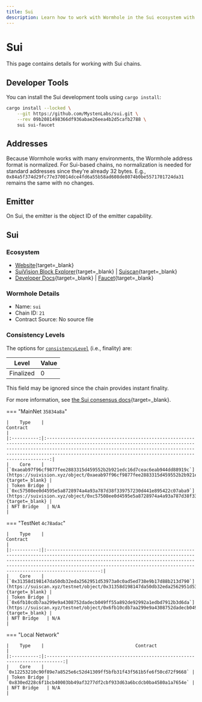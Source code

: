 ```yaml
---
title: Sui
description: Learn how to work with Wormhole in the Sui ecosystem with dev tools, address formats, emitter details, and contract info for MainNet, TestNet, and local networks.
---
```


# Sui

This page contains details for working with Sui chains.

## Developer Tools

You can install the Sui development tools using `cargo install`:

```sh
cargo install --locked \
    --git https://github.com/MystenLabs/sui.git \
    --rev 09b2081498366df936abae26eea4b2d5cafb2788 \
    sui sui-faucet
```

## Addresses

Because Wormhole works with many environments, the Wormhole address format is normalized. For Sui-based chains, no normalization is needed for standard addresses since they're already 32 bytes. E.g., `0x84a5f374d29fc77e370014dce4fd6a55b58ad608de8074b0be5571701724da31` remains the same with no changes.

## Emitter 

On Sui, the emitter is the object ID of the emitter capability.

## Sui

### Ecosystem

- [Website](https://sui.io/){target=_blank}
- [SuiVision Block Explorer](https://suivision.xyz/){target=_blank} | [Suiscan](https://suiscan.xyz/){target=_blank}
- [Developer Docs](https://docs.sui.io/){target=_blank} | [Faucet](https://docs.sui.io/build/faucet){target=_blank}

### Wormhole Details

- Name: `sui`
- Chain ID: `21`
- Contract Source: No source file

### Consistency Levels

The options for [`consistencyLevel`](/build/reference/consistency-levels/) (i.e., finality) are:

|Level|Value|
|-----|-----|
|Finalized|0|

This field may be ignored since the chain provides instant finality.

For more information, see [the Sui consensus docs](https://docs.sui.io/concepts/sui-architecture/consensus){target=_blank}.

=== "MainNet `35834a8a`"

    |    Type    |                                                                                                                                         Contract                                                                                                                                         |
    |:----------:|:-----------------------------------------------------------------------------------------------------------------------------------------------------------------------------------------------------------------------------------------------------------------------------------------:|
    |    Core    | [`0xaeab97f96cf9877fee2883315d459552b2b921edc16d7ceac6eab944dd88919c`](https://suivision.xyz/object/0xaeab97f96cf9877fee2883315d459552b2b921edc16d7ceac6eab944dd88919c){target=_blank} |
    | Token Bridge | [`0xc57508ee0d4595e5a8728974a4a93a787d38f339757230d441e895422c07aba9`](https://suivision.xyz/object/0xc57508ee0d4595e5a8728974a4a93a787d38f339757230d441e895422c07aba9){target=_blank} |
    | NFT Bridge   | N/A                                                                                                                                                              |

=== "TestNet `4c78adac`"

    |    Type    |                                                                                                                                                   Contract                                                                                                                                                   |
    |:----------:|:------------------------------------------------------------------------------------------------------------------------------------------------------------------------------------------------------------------------------------------------------------------------------------------------------------:|
    |    Core    | [`0x31358d198147da50db32eda2562951d53973a0c0ad5ed738e9b17d88b213d790`](https://suiscan.xyz/testnet/object/0x31358d198147da50db32eda2562951d53973a0c0ad5ed738e9b17d88b213d790){target=_blank} |
    | Token Bridge | [`0x6fb10cdb7aa299e9a4308752dadecb049ff55a892de92992a1edbd7912b3d6da`](https://suiscan.xyz/testnet/object/0x6fb10cdb7aa299e9a4308752dadecb049ff55a892de92992a1edbd7912b3d6da){target=_blank} |
    | NFT Bridge   | N/A                                                                                                                                                                                  |

=== "Local Network"

    |    Type    |                                  Contract                                   |
    |:----------:|:----------------------------------------------------------------------------:|
    |    Core    | `0x12253210c90f89e7a8525e6c52d41309ff5bfb31f43f561b5fe6f50cd72f9668` |
    | Token Bridge | `0x830ed228c6f1bcb40003bb49af3277df2cbf933d63a6bcdcb0ba4580a1a7654e` |
    | NFT Bridge   | N/A                                                                      |
